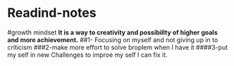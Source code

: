 # Readind-notes
#growth mindset
**It is a way to creativity and possibillty of higher goals and more achievement.**
##1- Focusing on myself and not giving up in to criticism
###2-make more effort to solve broplem when I have it
####3-put my self in new Challenges to improe my self I can fix it.
